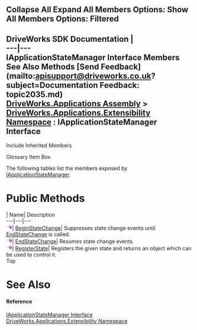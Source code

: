 Collapse All Expand All Members Options: Show All  Members Options: Filtered   
---  
DriveWorks SDK Documentation  |   
---|---  
IApplicationStateManager Interface Members   
See Also Methods [Send Feedback](mailto:apisupport@driveworks.co.uk?subject=Documentation Feedback: topic2035.md)  
[DriveWorks.Applications Assembly](topic13.md) > [DriveWorks.Applications.Extensibility Namespace](topic1995.md) : IApplicationStateManager Interface  
---  
  
Include Inherited Members    


Glossary Item Box

The following tables list the members exposed by [IApplicationStateManager](topic2035.md).

# Public Methods

| Name| Description  
---|---|---  
![ Method](dotnetimages/Method.gif)| [BeginStateChange](topic2040.md)| Suppresses state change events until [EndStateChange](topic2041.md) is called.   
![ Method](dotnetimages/Method.gif)| [EndStateChange](topic2041.md)| Resumes state change events.   
![ Method](dotnetimages/Method.gif)| [RegisterState](topic2042.md)| Registers the given state and returns an object which can be used to control it.   
Top

# See Also

#### Reference

[IApplicationStateManager Interface](topic2035.md)   
[DriveWorks.Applications.Extensibility Namespace](topic1995.md)


